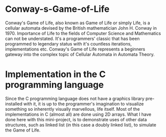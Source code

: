 # Conway-s-Game-of-Life
Conway's Game of Life, also known as Game of Life or simply Life, is a cellular automata devised by the British mathematician John H. Conway in 1970. Importance of Life to the fields of Computer Science and Mathematics can not be understated. It's a programmers' classic that has been programmed to legendary status with it's countless iterations, implementations etc. Conway's Game of Life represents a beginners gateway into the complex topic of Cellular Automata in Automata Theory.
# Implementation in the C programming language
Since the C programming language does not have a graphics library pre-installed with it, it is up to the programmer's imagination to visualize something so inherently visually marvellous, life itself.
Most of the implementations in C (almost all) are done using 2D arrays. What I have done here with this mini-project, is to demonstrate uses of other data structures, such as linked list (in this case a doubly linked list), to simulate the Game of Life.
